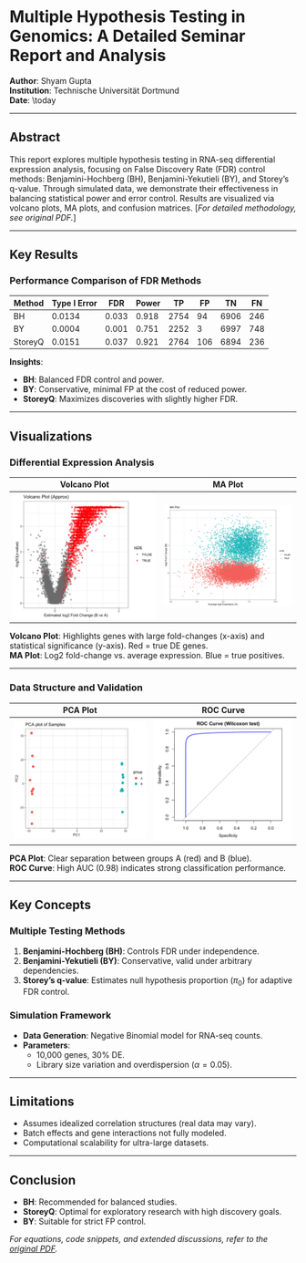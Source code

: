 # Multiple Hypothesis Testing in Genomics: A Detailed Seminar Report and Analysis

**Author**: Shyam Gupta  
**Institution**: Technische Universität Dortmund  
**Date**: \today  

---

## Abstract  
This report explores multiple hypothesis testing in RNA-seq differential expression analysis, focusing on False Discovery Rate (FDR) control methods: Benjamini-Hochberg (BH), Benjamini-Yekutieli (BY), and Storey’s q-value. Through simulated data, we demonstrate their effectiveness in balancing statistical power and error control. Results are visualized via volcano plots, MA plots, and confusion matrices. [*For detailed methodology, see original PDF.*]

---

## Key Results  

### Performance Comparison of FDR Methods  
| Method   | Type I Error | FDR   | Power  | TP   | FP  | TN   | FN   |
|----------|--------------|-------|--------|------|-----|------|------|
| BH       | 0.0134       | 0.033 | 0.918  | 2754 | 94  | 6906 | 246 |
| BY       | 0.0004       | 0.001 | 0.751  | 2252 | 3   | 6997 | 748 |
| StoreyQ  | 0.0151       | 0.037 | 0.921  | 2764 | 106 | 6894 | 236 |

**Insights**:  
- **BH**: Balanced FDR control and power.  
- **BY**: Conservative, minimal FP at the cost of reduced power.  
- **StoreyQ**: Maximizes discoveries with slightly higher FDR.  

---

## Visualizations  

### Differential Expression Analysis  

| Volcano Plot                  | MA Plot                      |
|-------------------------------|------------------------------|
| ![Volcano](figure/volcanoplot.png) | ![MA Plot](figure/MA.png) |

**Volcano Plot**: Highlights genes with large fold-changes (x-axis) and statistical significance (y-axis). Red = true DE genes.  
**MA Plot**: Log2 fold-change vs. average expression. Blue = true positives.  

---

### Data Structure and Validation  

| PCA Plot                      | ROC Curve                    |
|-------------------------------|------------------------------|
| ![PCA](figure/pca.png)        | ![ROC](figure/roc.png)       |

**PCA Plot**: Clear separation between groups A (red) and B (blue).  
**ROC Curve**: High AUC (0.98) indicates strong classification performance.  

---

## Key Concepts  

### Multiple Testing Methods  
1. **Benjamini-Hochberg (BH)**: Controls FDR under independence.  
2. **Benjamini-Yekutieli (BY)**: Conservative, valid under arbitrary dependencies.  
3. **Storey’s q-value**: Estimates null hypothesis proportion ($\pi_0$) for adaptive FDR control.  

### Simulation Framework  
- **Data Generation**: Negative Binomial model for RNA-seq counts.  
- **Parameters**:  
  - 10,000 genes, 30% DE.  
  - Library size variation and overdispersion ($\alpha = 0.05$).  

---

## Limitations  
- Assumes idealized correlation structures (real data may vary).  
- Batch effects and gene interactions not fully modeled.  
- Computational scalability for ultra-large datasets.  

---

## Conclusion  
- **BH**: Recommended for balanced studies.  
- **StoreyQ**: Optimal for exploratory research with high discovery goals.  
- **BY**: Suitable for strict FP control.  

*For equations, code snippets, and extended discussions, refer to the [original PDF](#).*